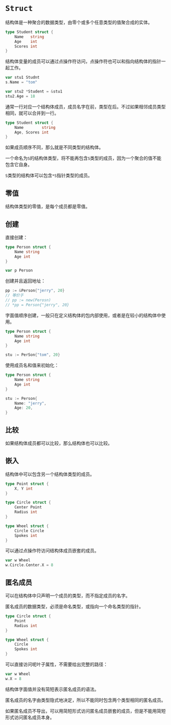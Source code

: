 # `Struct`

结构体是一种聚合的数据类型，由零个或多个任意类型的值聚合成的实体。

```go
type Student struct {
	Name   string
	Age    int
	Scores int
}
```

结构体变量的成员可以通过点操作符访问，点操作符也可以和指向结构体的指针一起工作。

```go
var stu1 Studnt
s.Name = "tom"

var stu2 *Student = &stu1
stu2.Age = 18
```

通常一行对应一个结构体成员，成员名字在前，类型在后。不过如果相邻成员类型相同，就可以合并到一行。

```go
type Student struct {
	Name        string
	Age, Scores int
}
```

如果成员顺序不同，那么就是不同类型的结构体。

一个命名为`S`的结构体类型，将不能再包含`S`类型的成员，因为一个聚合的值不能包含它自身。

`S`类型的结构体可以包含`*S`指针类型的成员。



## 零值

结构体类型的零值，是每个成员都是零值。



## 创建

直接创建：

```go
type Person struct {
    Name string
    Age int
}

var p Person
```

创建并且返回地址：

```go
pp := &Person{"jerry", 20}
// 等价于
// pp := new(Perosn)
// *pp = Person{"jerry", 20}
```



字面值顺序创建，一般只在定义结构体的包内部使用，或者是在较小的结构体中使用。

```go
type Person struct {
    Name string
    Age int
}

stu := PerSon{"tom", 20}
```



使用成员名和值来初始化：

```go
type Person struct {
    Name string
    Age int
}

stu := Person{
    Name: "jerry",
    Age: 20,
}
```



## 比较

如果结构体成员都可以比较，那么结构体也可以比较。



## 嵌入

结构体中可以包含另一个结构体类型的成员。

```go
type Point struct {
    X, Y int
}

type Circle struct {
    Center Point
    Radius int
}

type Wheel struct {
    Circle Circle
    Spokes int
}
```

可以通过点操作符访问结构体成员嵌套的成员。

```go
var w Wheel
w.Circle.Center.X = 8
```



## 匿名成员

可以在结构体中只声明一个成员的类型，而不指定成员的名字。

匿名成员的数据类型，必须是命名类型，或指向一个命名类型的指针。

```go
type Circle struct {
	Point
    Radius int
}

type Wheel struct {
    Circle
    Spokes int
}
```

可以直接访问呢叶子属性，不需要给出完整的路径：

```go
var w Wheel
w.X = 8
```

结构体字面值并没有简短表示匿名成员的语法。



匿名成员的名字由类型隐式地决定，所以不能同时包含两个类型相同的匿名成员。

如果匿名成员不导出，可以用简短形式访问匿名成员嵌套的成员，但是不能用简短形式访问匿名成员本身。